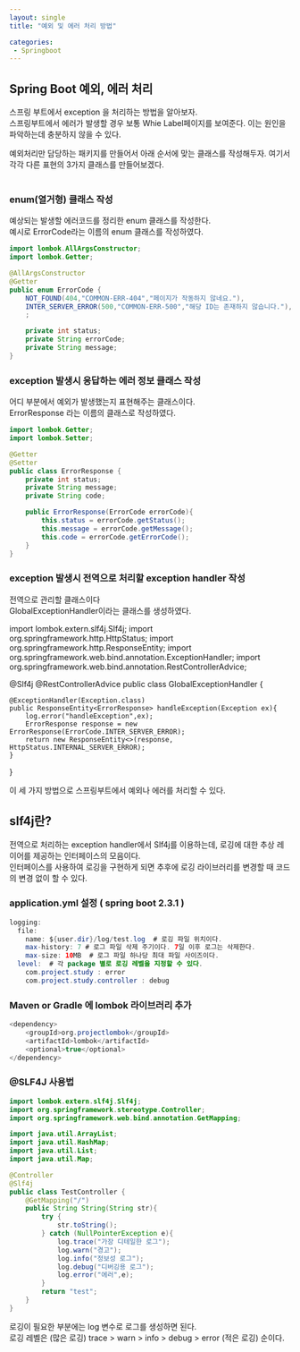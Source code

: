 ```yaml
---
layout: single
title: "예외 및 에러 처리 방법"

categories:
 - Springboot
---
```

## Spring Boot 예외, 에러 처리

스프링 부트에서 exception 을 처리하는 방법을 알아보자. <br>
스프링부트에서 에러가 발생할 경우 보통 Whie Label페이지를 보여준다. 이는 원인을 파악하는데 충분하지 않을 수 있다. <br>


예외처리만 담당하는 패키지를 만들어서 아래 순서에 맞는 클래스를 작성해두자. 여기서 각각 다른 표현의 3가지 클래스를 만들어보겠다. <br> <br>

### enum(열거형) 클래스 작성
예상되는 발생할 에러코드를 정리한 enum 클래스를 작성한다. <br>
예시로 ErrorCode라는 이름의 enum 클래스를 작성하였다. <br>

```java
import lombok.AllArgsConstructor;
import lombok.Getter;

@AllArgsConstructor
@Getter
public enum ErrorCode {
    NOT_FOUND(404,"COMMON-ERR-404","페이지가 작동하지 않네요."),
    INTER_SERVER_ERROR(500,"COMMON-ERR-500","해당 ID는 존재하지 않습니다."),
    ;

    private int status;
    private String errorCode;
    private String message;
}
```

### exception 발생시 응답하는 에러 정보 클래스 작성
어디 부분에서 예외가 발생했는지 표현해주는 클래스이다. <br>
ErrorResponse 라는 이름의 클래스로 작성하였다. <br>

```java
import lombok.Getter;
import lombok.Setter;

@Getter
@Setter
public class ErrorResponse {
    private int status;
    private String message;
    private String code;

    public ErrorResponse(ErrorCode errorCode){
        this.status = errorCode.getStatus();
        this.message = errorCode.getMessage();
        this.code = errorCode.getErrorCode();
    }
}
```

### exception 발생시 전역으로 처리할 exception handler 작성
전역으로 관리할 클래스이다 <br>
GlobalExceptionHandler이라는 클래스를 생성하였다. <br> 

import lombok.extern.slf4j.Slf4j;
import org.springframework.http.HttpStatus;
import org.springframework.http.ResponseEntity;
import org.springframework.web.bind.annotation.ExceptionHandler;
import org.springframework.web.bind.annotation.RestControllerAdvice;

@Slf4j
@RestControllerAdvice
public class GlobalExceptionHandler {


    @ExceptionHandler(Exception.class)
    public ResponseEntity<ErrorResponse> handleException(Exception ex){
        log.error("handleException",ex);
        ErrorResponse response = new ErrorResponse(ErrorCode.INTER_SERVER_ERROR);
        return new ResponseEntity<>(response, HttpStatus.INTERNAL_SERVER_ERROR);
    }
}

이 세 가지 방법으로 스프링부트에서 예외나 에러를 처리할 수 있다. <br>

## slf4j란?
전역으로 처리하는 exception handler에서 Slf4j를 이용하는데, 로깅에 대한 추상 레이어를 제공하는 인터페이스의 모음이다. <br>
인터페이스를 사용하여 로깅을 구현하게 되면 추후에 로깅 라이브러리를 변경할 때 코드의 변경 없이 할 수 있다. <br>

### application.yml 설정 ( spring boot 2.3.1 )
```java 
logging:
  file:
    name: ${user.dir}/log/test.log  # 로깅 파일 위치이다.
    max-history: 7 # 로그 파일 삭제 주기이다. 7일 이후 로그는 삭제한다.
    max-size: 10MB  # 로그 파일 하나당 최대 파일 사이즈이다.
  level:  # 각 package 별로 로깅 레벨을 지정할 수 있다.
    com.project.study : error
    com.project.study.controller : debug
 ```
### Maven or Gradle 에 lombok 라이브러리 추가
```java
<dependency>
	<groupId>org.projectlombok</groupId>
	<artifactId>lombok</artifactId>
	<optional>true</optional>
</dependency>
```

### @SLF4J 사용법
```java
import lombok.extern.slf4j.Slf4j;
import org.springframework.stereotype.Controller;
import org.springframework.web.bind.annotation.GetMapping;

import java.util.ArrayList;
import java.util.HashMap;
import java.util.List;
import java.util.Map;

@Controller
@Slf4j
public class TestController {
    @GetMapping("/")
    public String String(String str){
        try {
            str.toString();
        } catch (NullPointerException e){
            log.trace("가장 디테일한 로그");
            log.warn("경고");
            log.info("정보성 로그");
            log.debug("디버깅용 로그");
            log.error("에러",e);
        }
        return "test";
    }
}
```

로깅이 필요한 부분에는 log 변수로 로그를 생성하면 된다. <br>
로깅 레벨은 (많은 로깅) trace > warn > info > debug > error (적은 로깅) 순이다. <br>
